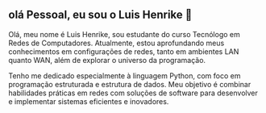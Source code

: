 ## olá Pessoal, eu sou o Luis Henrike 👋

Olá, meu nome é Luis Henrike, sou estudante do curso Tecnólogo em Redes de Computadores. Atualmente, estou aprofundando meus conhecimentos em configurações de redes, tanto em ambientes LAN quanto WAN, além de explorar o universo da programação.

Tenho me dedicado especialmente à linguagem Python, com foco em programação estruturada e estrutura de dados. Meu objetivo é combinar habilidades práticas em redes com soluções de software para desenvolver e implementar sistemas eficientes e inovadores.

<!--
**luishenrike083/luishenrike083** is a ✨ _special_ ✨ repository because its `README.md` (this file) appears on your GitHub profile.

Here are some ideas to get you started:

- 🔭 I’m currently working on ...
- 🌱 I’m currently learning ...
- 👯 I’m looking to collaborate on ...
- 🤔 I’m looking for help with ...
- 💬 Ask me about ...
- 📫 How to reach me: ...
- 😄 Pronouns: ...
- ⚡ Fun fact: ...
-->

